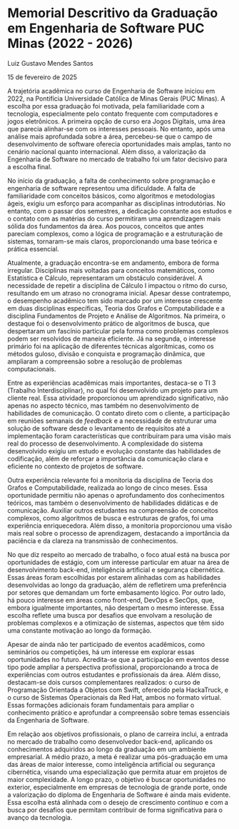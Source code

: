 
# Memorial Descritivo da Graduação em Engenharia de Software PUC Minas (2022 - 2026)

Luiz Gustavo Mendes Santos

15 de fevereiro de 2025

A trajetória acadêmica no curso de Engenharia de Software iniciou em 2022, na Pontifícia Universidade Católica de Minas Gerais (PUC Minas). A escolha por essa graduação foi motivada, pela familiaridade com a tecnologia, especialmente pelo contato frequente com computadores e jogos eletrônicos. A primeira opção de curso era Jogos Digitais, uma área que parecia alinhar-se com os interesses pessoais. No entanto, após uma análise mais aprofundada sobre a área, percebeu-se que o campo de desenvolvimento de software oferecia oportunidades mais amplas, tanto no cenário nacional quanto internacional. Além disso, a valorização da Engenharia de Software no mercado de trabalho foi um fator decisivo para a escolha final.

No início da graduação, a falta de conhecimento sobre programação e engenharia de software representou uma dificuldade. A falta de familiaridade com conceitos básicos, como algoritmos e metodologias ágeis, exigiu um esforço para acompanhar as disciplinas introdutórias. No entanto, com o passar dos semestres, a dedicação constante aos estudos e o contato com as matérias do curso permitiram uma aprendizagem mais sólida dos fundamentos da área. Aos poucos, conceitos que antes pareciam complexos, como a lógica de programação e a estruturação de sistemas, tornaram-se mais claros, proporcionando uma base teórica e prática essencial.

Atualmente, a graduação encontra-se em andamento, embora de forma irregular. Disciplinas mais voltadas para conceitos matemáticos, como Estatística e Cálculo, representaram um obstáculo considerável. A necessidade de repetir a disciplina de Cálculo I impactou o ritmo do curso, resultando em um atraso no cronograma inicial. Apesar desse contratempo, o desempenho acadêmico tem sido marcado por um interesse crescente em duas disciplinas específicas, Teoria dos Grafos e Computabilidade e a disciplina Fundamentos de Projeto e Análise de Algoritmos. Na primeira, o destaque foi o desenvolvimento prático de algoritmos de busca, que despertaram um fascínio particular pela forma como problemas complexos podem ser resolvidos de maneira eficiente. Já na segunda, o interesse primário foi na aplicação de diferentes técnicas algorítmicas, como os métodos guloso, divisão e conquista e programação dinâmica, que ampliaram a compreensão sobre a resolução de problemas computacionais.

Entre as experiências acadêmicas mais importantes, destaca-se o TI 3 (Trabalho Interdisciplinar), no qual foi desenvolvido um projeto para um cliente real. Essa atividade proporcionou um aprendizado significativo, não apenas no aspecto técnico, mas também no desenvolvimento de habilidades de comunicação. O contato direto com o cliente, a participação em reuniões semanais de *feedback* e a necessidade de estruturar uma solução de software desde o levantamento de requisitos até a implementação foram características que contribuíram para uma visão mais real do processo de desenvolvimento. A complexidade do sistema desenvolvido exigiu um estudo e evolução constante das habilidades de codificação, além de reforçar a importância da comunicação clara e eficiente no contexto de projetos de software.

Outra experiência relevante foi a monitoria da disciplina de Teoria dos Grafos e Computabilidade, realizada ao longo de cinco meses. Essa oportunidade permitiu não apenas o aprofundamento dos conhecimentos teóricos, mas também o desenvolvimento de habilidades didáticas e de comunicação. Auxiliar outros estudantes na compreensão de conceitos complexos, como algoritmos de busca e estruturas de grafos, foi uma experiência enriquecedora. Além disso, a monitoria proporcionou uma visão mais real sobre o processo de aprendizagem, destacando a importância da paciência e da clareza na transmissão de conhecimentos.

No que diz respeito ao mercado de trabalho, o foco atual está na busca por oportunidades de estágio, com um interesse particular em atuar na área de desenvolvimento back-end, inteligência artificial e segurança cibernética. Essas áreas foram escolhidas por estarem alinhadas com as habilidades desenvolvidas ao longo da graduação, além de refletirem uma preferência por setores que demandam um forte embasamento lógico. Por outro lado, há pouco interesse em áreas como front-end, DevOps e SecOps, que, embora igualmente importantes, não despertam o mesmo interesse. Essa escolha reflete uma busca por desafios que envolvam a resolução de problemas complexos e a otimização de sistemas, aspectos que têm sido uma constante motivação ao longo da formação.

Apesar de ainda não ter participado de eventos acadêmicos, como seminários ou competições, há um interesse em explorar essas oportunidades no futuro. Acredita-se que a participação em eventos desse tipo pode ampliar a perspectiva profissional, proporcionando a troca de experiências com outros estudantes e profissionais da área. Além disso, destacam-se dois cursos complementares realizados: o curso de Programação Orientada a Objetos com Swift, oferecido pela HackaTruck, e o curso de Sistemas Operacionais da Red Hat, ambos no formato virtual. Essas formações adicionais foram fundamentais para ampliar o conhecimento prático e aprofundar a compreensão sobre temas essenciais da Engenharia de Software.

Em relação aos objetivos profissionais, o plano de carreira inclui, a entrada no mercado de trabalho como desenvolvedor back-end, aplicando os conhecimentos adquiridos ao longo da graduação em um ambiente empresarial. A médio prazo, a meta é realizar uma pós-graduação em uma das áreas de maior interesse, como inteligência artificial ou segurança cibernética, visando uma especialização que permita atuar em projetos de maior complexidade. A longo prazo, o objetivo é buscar oportunidades no exterior, especialmente em empresas de tecnologia de grande porte, onde a valorização do diploma de Engenharia de Software é ainda mais evidente. Essa escolha está alinhada com o desejo de crescimento contínuo e com a busca por desafios que permitam contribuir de forma significativa para o avanço da tecnologia.
